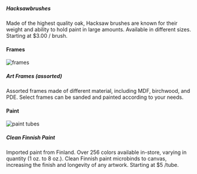 <!DOCTYPE html>
<html lang="en">
<head>
    <meta charset="UTF-8">
    <meta name="viewport" content="width=device-width, initial-scale=1.0">
    <link href="style.css" rel="stylesheet></link>
    <title Dashmoto's Arts & Crafts</title>
  
</head>
<body>
    <h1>Dasmotos Arts & Crafts</h1>
<!--Brushes-->
<section>
    <h4>Brushes</h4>
    <img src="https://content.codecademy.com/courses/freelance-1/unit-2/hacksaw.jpeg" alt="paint brushes">
    <h5>Hacksawbrushes</h5>
    <p>Made of the highest quality oak, Hacksaw brushes are known for their weight and ability to hold paint in large amounts. Available in different sizes. <span>Starting at $3.00 / brush.</span></p>
</section>
 <!--Frames-->  
 <section>
    <h4>Frames</h4>
    <img src="https://content.codecademy.com/courses/freelance-1/unit-2/frames.jpeg" alt="frames">
    <h5>Art Frames (assorted)</h5>
    <p>Assorted frames made of different material, including MDF, birchwood, and PDE. Select frames can be sanded and painted according to your needs. <span at $2.00 / frame.</span></p>
</section> 
  <!--Paint-->
<section>
    <h4>Paint</h4>
    <img src="https://content.codecademy.com/courses/freelance-1/unit-2/finnish.jpeg" alt="paint tubes">
    <h5>Clean Finnish Paint</h5>
    <p>Imported paint from Finland. Over 256 colors available in-store, varying in quantity (1 oz. to 8 oz.). Clean Finnish paint microbinds to canvas, increasing the finish and longevity of any artwork. <span>Starting at $5 /tube.</span></p>
</section>
</body>
</html>
